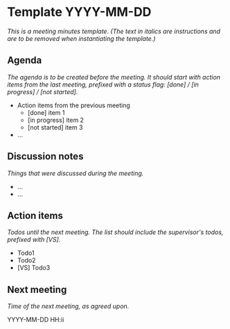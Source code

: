# Template YYYY-MM-DD

_This is a meeting minutes template. (The text in italics are instructions and are to be removed when instantiating the template.)_

## Agenda

_The agenda is to be created before the meeting. It should start with action items from the last meeting, prefixed with a status flag: [done] / [in progress] / [not started]._

  * Action items from the previous meeting
    - [done] item 1
    - [in progress] item 2
    - [not started] item 3
  * ...

## Discussion notes

_Things that were discussed during the meeting._

  * ...
  * ...


## Action items

_Todos until the next meeting. The list should include the supervisor's todos, prefixed with [VS]._

  * Todo1
  * Todo2
  * [VS] Todo3


## Next meeting

_Time of the next meeting, as agreed upon._

YYYY-MM-DD HH:ii
